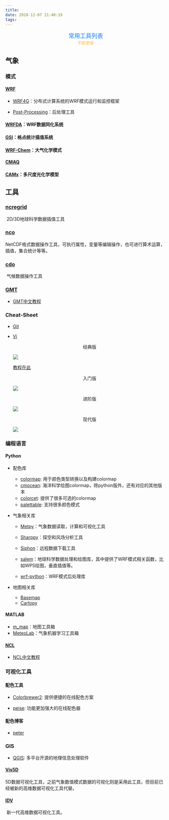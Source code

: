 ```yaml
---
title: 
date: 2018-12-07 21:40:19
tags: 
---
```


<center><font size=4 color='#127EFF'>常用工具列表</font></center>
<center><font size=2 color='#FFBB47'>不断更新</font></center>



## 气象

### 模式

#### [WRF](http://www2.mmm.ucar.edu/wrf/users/)

* [WRF4G](https://meteo.unican.es/trac/wiki/WRF4G)：分布式计算系统的WRF模式运行和监控框架

* [Post-Processing](http://www2.mmm.ucar.edu/wrf/users/download/get_sources_pproc_util.html)：后处理工具


#### [WRFDA](http://www2.mmm.ucar.edu/wrf/users/wrfda/index.html)：WRF数据同化系统



#### [GSI](https://dtcenter.org/com-GSI/users/)：格点统计插值系统



#### [WRF-Chem](https://ruc.noaa.gov/wrf/WG11/)：大气化学模式



#### [CMAQ](https://www.epa.gov/cmaq)



#### [CAMx](http://www.camx.com/)：多尺度光化学模型



## 工具

### [ncregrid](http://www.pa.op.dlr.de/~PatrickJoeckel/ncregrid/)

​	2D/3D地球科学数据插值工具



### [nco](http://nco.sourceforge.net/)

​	NetCDF格式数据操作工具，可执行属性，变量等编辑操作，也可进行算术运算，插值，集合统计等等。



### [cdo](https://code.mpimet.mpg.de/projects/cdo/)

​	气候数据操作工具



### [GMT]()

* [GMT中文教程](https://docs.gmt-china.org/)




### Cheat-Sheet

* [Git](https://github.com/arslanbilal/git-cheat-sheet)

* [Vi](http://cenalulu.github.io/linux/all-vim-cheatsheat/)

  <center>经典版</center>

  ![](https://ws2.sinaimg.cn/large/006tNbRwgy1fygvls3qsqg30sg0k4tcq.gif)

  [教程在此](http://www.viemu.com/a_vi_vim_graphical_cheat_sheet_tutorial.html)



  <center>入门版</center>

  ![](https://ws1.sinaimg.cn/large/006tNbRwgy1fygvpj956yj31400u04qp.jpg)



  <center>进阶版</center>

  ![](https://ws4.sinaimg.cn/large/006tNbRwgy1fygvq6u574j312u0u0qv5.jpg)

  <center>现代版</center>

  ![](https://ws3.sinaimg.cn/large/006tNbRwgy1fygvkri2fhj31840u0dog.jpg)




### 编程语言

#### Python

* 配色库
  * [colormap](https://colormap.readthedocs.io/en/latest/): 用于颜色类型转换以及构建colormap
  * [cmocean](https://matplotlib.org/cmocean): 海洋科学绘图colormap，除python版外，还有对应的其他版本
  * [colorcet](http://colorcet.pyviz.org): 提供了很多可选的colormap
  * [palettable](https://jiffyclub.github.io/palettable): 支持很多颜色模式

* 气象相关库

  * [Metpy](https://unidata.github.io/MetPy/latest/index.html)：气象数据读取，计算和可视化工具

  * [Sharppy](https://github.com/sharppy/SHARPpy)：探空和风场分析工具

  * [Siphon](https://unidata.github.io/siphon/latest/index.html)：远程数据下载工具

  * [salem](https://salem.readthedocs.io/en/latest/)：地球科学数据处理和绘图库，其中提供了WRF模式相关函数，比如WPS绘图，垂直插值等。

  * [wrf-python](https://wrf-python.readthedocs.io/en/latest/)：WRF模式后处理库

* 地图相关库

  * [Basemap](https://matplotlib.org/basemap/)
  * [Cartopy](https://scitools.org.uk/cartopy/docs/latest/)



#### MATLAB

* [m_map](https://www.eoas.ubc.ca/~rich/map.html)：地图工具箱
* [MeteoLab](https://grupos.unican.es/ai/meteo/meteolab.html)：气象机器学习工具箱



#### [NCL](https://www.ncl.ucar.edu/)

* [NCL中文教程](https://ncl.readthedocs.io/zh_CN/latest/)


### 可视化工具

#### 配色工具

* [Colorbrewer2](http://colorbrewer2.org): 提供便捷的在线配色方案 

* [peise](http://www.peise.net/tools/web): 功能更加强大的在线配色器

#### 配色博客

* [peter](https://peterkovesi.com/projects/colourmaps)



### GIS

* [QGIS](https://qgis.org/en/site/): 多平台开源的地理信息处理软件



#### [Vis5D](http://vis5d.sourceforge.net/)

​	5D数据可视化工具，之前气象数值模式数据的可视化则是采用此工具，但目前已经被新的高维数据可视化工具代替。



#### [IDV](https://www.unidata.ucar.edu/software/idv/)

​	新一代高维数据可视化工具。